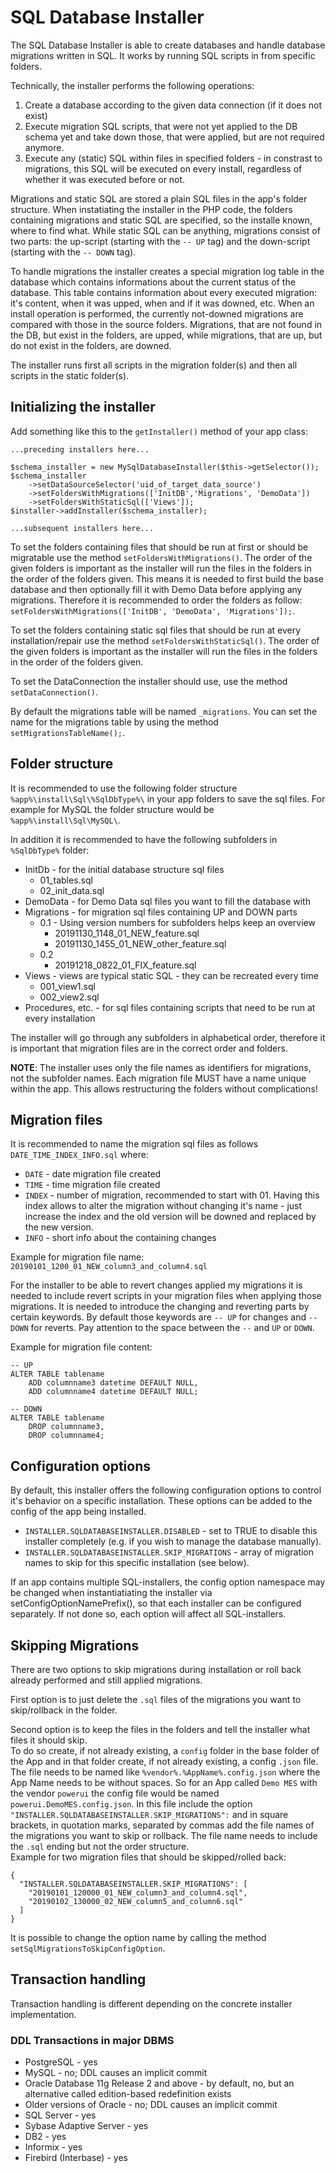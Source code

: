 # SQL Database Installer

The SQL Database Installer is able to create databases and handle database migrations written in SQL. It works by running SQL scripts in from specific folders. 

Technically, the installer performs the following operations:

1. Create a database according to the given data connection (if it does not exist)
2. Execute migration SQL scripts, that were not yet applied to the DB schema yet and take down those, that were applied, but are not required anymore.
3. Execute any (static) SQL within files in specified folders - in constrast to migrations, this SQL will be executed on every install, regardless of whether it was executed before or not.

Migrations and static SQL are stored a plain SQL files in the app's folder structure. When instatiating the installer in the PHP code, the folders containing migrations and static SQL are specified, so the installe known, where to find what. While static SQL can be anything, migrations consist of two parts: the up-script (starting with the `-- UP` tag) and the down-script (starting with the `-- DOWN` tag). 

To handle migrations the installer creates a special migration log table in the database which contains informations about the current status of the database. This table contains information about every executed migration: it's content, when it was upped, when and if it was downed, etc. When an install operation is performed, the currently not-downed migrations are compared with those in the source folders. Migrations, that are not found in the DB, but exist in the folders, are upped, while migrations, that are up, but do not exist in the folders, are downed.

The installer runs first all scripts in the migration folder(s) and then all scripts in the static folder(s).

## Initializing the installer

Add something like this to the `getInstaller()` method of your app class:

```
...preceding installers here...
        
$schema_installer = new MySqlDatabaseInstaller($this->getSelector());
$schema_installer
    ->setDataSourceSelector('uid_of_target_data_source')
    ->setFoldersWithMigrations(['InitDB','Migrations', 'DemoData'])
    ->setFoldersWithStaticSql(['Views']);
$installer->addInstaller($schema_installer);
 
...subsequent installers here...
```

To set the folders containing files that should be run at first or should be migratable use the method `setFoldersWithMigrations()`. The order of the given folders is important as the installer will run the files in the folders in the order of the folders given. This means it is needed to first build the base database and then optionally fill it with Demo Data before applying any migrations. Therefore it is recommended to order the folders as follow:  
`setFoldersWithMigrations(['InitDB', 'DemoData', 'Migrations']);`.

To set the folders containing static sql files that should be run at every installation/repair use the method
`setFoldersWithStaticSql()`. The order of the given folders is important as the installer will run the files in the folders in the order of the folders given.

To set the DataConnection the installer should use, use the method `setDataConnection()`.

By default the migrations table will be named `_migrations`. You can set the name for the migrations table by using the method `setMigrationsTableName();`.

## Folder structure

It is recommended to use the following folder structure `%app%\install\Sql\%SqlDbType%\` in your app folders to save the sql files. For example for MySQL the folder structure would be `%app%\install\Sql\MySQL\`.

In addition it is recommended to have the following subfolders in `%SqlDbType%` folder:
- InitDb - for the initial database structure sql files
	- 01_tables.sql
	- 02_init_data.sql
- DemoData - for Demo Data sql files you want to fill the database with
- Migrations - for migration sql files containing UP and DOWN parts
	- 0.1 - Using version numbers for subfolders helps keep an overview
		- 20191130_1148_01_NEW_feature.sql
		- 20191130_1455_01_NEW_other_feature.sql
	- 0.2
		- 20191218_0822_01_FIX_feature.sql
- Views - views are typical static SQL - they can be recreated every time
	- 001_view1.sql
	- 002_view2.sql
- Procedures, etc. - for sql files containing scripts that need to be run at every installation
	
The installer will go through any subfolders in alphabetical order, therefore it is important that migration files are in the correct order and folders.

**NOTE**: The installer uses only the file names as identifiers for migrations, not the subfolder names. Each migration file MUST have a name unique within the app. This allows restructuring the folders without complications!

## Migration files

It is recommended to name the migration sql files as follows `DATE_TIME_INDEX_INFO.sql` where:

- `DATE` - date migration file created
- `TIME` - time migration file created
- `INDEX` - number of migration, recommended to start with 01. Having this index allows to alter the migration without changing it's name - just increase the index and the old version will be downed and replaced by the new version.
- `INFO` - short info about the containing changes

Example for migration file name: `20190101_1200_01_NEW_column3_and_column4.sql`

For the installer to be able to revert changes applied my migrations it is needed to include revert scripts in your migration files when applying those migrations. It is needed to introduce the changing and reverting parts by certain keywords. By default those keywords are `-- UP` for changes and `-- DOWN` for reverts. Pay attention to the space between the `--` and `UP` or `DOWN`.

Example for migration file content:

```
-- UP
ALTER TABLE tablename
	ADD columnname3 datetime DEFAULT NULL,
	ADD columnname4 datetime DEFAULT NULL;
	
-- DOWN
ALTER TABLE tablename
	DROP columnname3,
	DROP columnname4;
```

## Configuration options

By default, this installer offers the following configuration options to control it's behavior on a specific installation. These options can be added to the config of the app being installed.

- `INSTALLER.SQLDATABASEINSTALLER.DISABLED` - set to TRUE to disable this installer completely (e.g. if you wish to manage the database manually).
- `INSTALLER.SQLDATABASEINSTALLER.SKIP_MIGRATIONS` - array of migration names to skip for this specific installation (see below).

If an app contains multiple SQL-installers, the config option namespace may be changed when instantiatiating the installer via setConfigOptionNamePrefix(), so that each installer can be configured separately. If not done so, each option will affect
all SQL-installers. 
		
## Skipping Migrations

There are two options to skip migrations during installation or roll back already performed and still applied migrations.

First option is to just delete the `.sql` files of the migrations you want to skip/rollback in the folder.

Second option is to keep the files in the folders and tell the installer what files it should skip.  
To do so create, if not already existing, a `config` folder in the base folder of the App and in that folder create, if not already existing, a config `.json` file. The file needs to be named like `%vendor%.%AppName%.config.json` where the App Name needs to be without spaces. So for an App called `Demo MES` with the vendor `powerui` the config file would be named `powerui.DemoMES.config.json`. 
In this file include the option `"INSTALLER.SQLDATABASEINSTALLER.SKIP_MIGRATIONS":` and in square brackets, in quotation marks, separated by commas add the file names of the migrations you want to skip or rollback. The file name needs to include the `.sql` ending but not the order structure.  
Example for two migration files that should be skipped/rolled back:

```
{
  "INSTALLER.SQLDATABASEINSTALLER.SKIP_MIGRATIONS": [
    "20190101_120000_01_NEW_column3_and_column4.sql",
    "20190102_130000_02_NEW_column5_and_column6.sql"
  ]	
}	
```

It is possible to change the option name by calling the method `setSqlMigrationsToSkipConfigOption`. 

## Transaction handling

Transaction handling is different depending on the concrete installer implementation.

### DDL Transactions in major DBMS

- PostgreSQL - yes
- MySQL - no; DDL causes an implicit commit
- Oracle Database 11g Release 2 and above - by default, no, but an alternative called edition-based redefinition exists
- Older versions of Oracle - no; DDL causes an implicit commit
- SQL Server - yes
- Sybase Adaptive Server - yes
- DB2 - yes
- Informix - yes
- Firebird (Interbase) - yes

